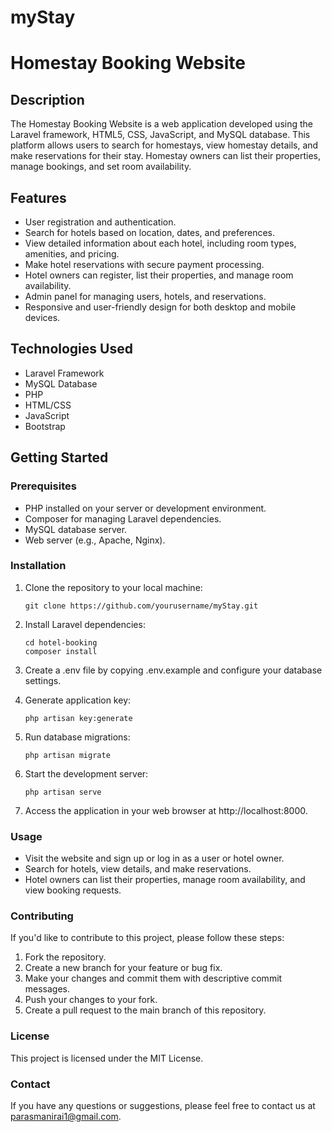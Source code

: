 # myStay
# Homestay Booking Website

<!-- ![Website Screenshot](screenshot.png) -->

## Description

The Homestay Booking Website is a web application developed using the Laravel framework, HTML5, CSS, JavaScript, and MySQL database. This platform allows users to search for homestays, view homestay details, and make reservations for their stay. Homestay owners can list their properties, manage bookings, and set room availability.

## Features

- User registration and authentication.
- Search for hotels based on location, dates, and preferences.
- View detailed information about each hotel, including room types, amenities, and pricing.
- Make hotel reservations with secure payment processing.
- Hotel owners can register, list their properties, and manage room availability.
- Admin panel for managing users, hotels, and reservations.
- Responsive and user-friendly design for both desktop and mobile devices.

## Technologies Used

- Laravel Framework
- MySQL Database
- PHP
- HTML/CSS
- JavaScript
- Bootstrap

## Getting Started

### Prerequisites

- PHP installed on your server or development environment.
- Composer for managing Laravel dependencies.
- MySQL database server.
- Web server (e.g., Apache, Nginx).

### Installation

1. Clone the repository to your local machine:

   ```shell
   git clone https://github.com/yourusername/myStay.git

2. Install Laravel dependencies:

   ```shell
   cd hotel-booking
   composer install

3. Create a .env file by copying .env.example and configure your database settings.
4. Generate application key:

   ```shell
   php artisan key:generate

5. Run database migrations:

   ```shell
   php artisan migrate

6. Start the development server:

   ```shell
   php artisan serve

7. Access the application in your web browser at http://localhost:8000.

### Usage
- Visit the website and sign up or log in as a user or hotel owner.
- Search for hotels, view details, and make reservations.
- Hotel owners can list their properties, manage room availability, and view booking requests.

### Contributing
If you'd like to contribute to this project, please follow these steps:

1. Fork the repository.
2. Create a new branch for your feature or bug fix.
3. Make your changes and commit them with descriptive commit messages.
4. Push your changes to your fork.
5. Create a pull request to the main branch of this repository.

### License
This project is licensed under the MIT License.

### Contact
If you have any questions or suggestions, please feel free to contact us at parasmanirai1@gmail.com.




